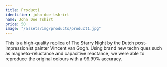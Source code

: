 ```yaml
---
title: Product1
identifier: john-doe-tshrirt
name: John Doe Tshirt
price: 50
image: "/assets/img/products/product1.jpg"
---
```


This is a high-quality replica of The Starry Night by the Dutch post-impressionist painter Vincent van Gogh. Using brand new techniques such as magneto-reluctance and capacitive reactance, we were able to reproduce the original colours with a 99.99% accuracy.